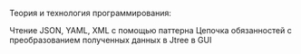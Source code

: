 Теория и технология программирования:

Чтение JSON, YAML, XML  с помощью паттерна Цепочка обязанностей с преобразованием полученных данных в Jtree в GUI
